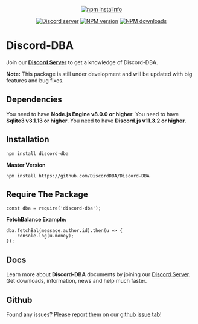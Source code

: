 <div align="center">
 <p>
    <a href="https://nodei.co/npm/discord-dba.png/"><img src="https://nodei.co/npm/discord-dba.png?downloads=true&stars=true" alt="npm installnfo" /></a>
  </p>
  <p>
    <a href="https://discord.gg/yeXDVUH"><img src="https://discordapp.com/api/guilds/222078108977594368/embed.png" alt="Discord server" /></a>
    <a href="https://www.npmjs.com/package/discord-dba"><img src="https://img.shields.io/npm/v/discord-dba.svg?maxAge=3600" alt="NPM version" /></a>
    <a href="https://www.npmjs.com/package/discord-dba"><img src="https://img.shields.io/npm/dt/discord-dba.svg?maxAge=3600" alt="NPM downloads" /></a>
   </p>
</div>

# Discord-DBA 

Join our [**Discord Server**](https://discord.gg/yeXDVUH) to get a knowledge of Discord-DBA.

**Note:** This package is still under development and will be updated with big features and bug fixes.

## Dependencies

You need to have **Node.js Engine v8.0.0 or higher**.
You need to have **Sqlite3 v3.1.13 or higher**.
You need to have **Discord.js v11.3.2 or higher**.

## Installation

```
npm install discord-dba
```

**Master Version**

```
npm install https://github.com/DiscordDBA/Discord-DBA
```

## Require The Package

```JS
const dba = require('discord-dba');
```

**FetchBalance Example:**

```JS
dba.fetchBal(message.author.id).then(u => {
    console.log(u.money);
});
```

## Docs

Learn more about **Discord-DBA** documents by joining our [Discord Server](https://discord.gg/yeXDVUH). Get downloads, information, news and help much faster.

## Github

Found any issues? Please report them on our [github issue tab](https://github.com/DiscordDBA/Discord-DBA/issues)!

